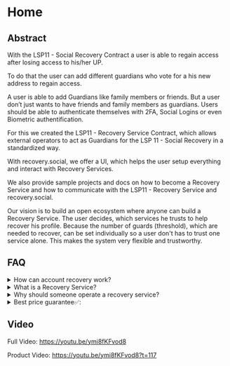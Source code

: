 # Home

## Abstract

With the LSP11 - Social Recovery Contract a user is able to regain access after losing access to his/her UP.

To do that the user can add different guardians who vote for a his new address to regain access.

A user is able to add Guardians like family members or friends.
But a user don’t just wants to have friends and family members as guardians.
Users should be able to authenticate themselves with 2FA, Social Logins or even Biometric authentification.

For this we created the LSP11 - Recovery Service Contract, which allows external operators to act as Guardians for the LSP 11 - Social Recovery in a standardized way.

With recovery.social, we offer a UI, which helps the user setup everything and interact with Recovery Services.

We also provide sample projects and docs on how to become a Recovery Service and how to communicate with the LSP11 - Recovery Service and recovery.social.

Our vision is to build an open ecosystem where anyone can build a Recovery Service. The user decides, which services he trusts to help recover his profile.
Because the number of guards (threshold), which are needed to recover, can be set individually so a user don't has to trust one service alone. This makes the system very flexible and trustworthy.

## FAQ

<details>
<summary>How can account recovery work?</summary>

If you setup your own social recovery contract (LSP11),
you add several guardians to it.
If you lose access to your 🆙,those guardians can vote for your new address.
If a threshold of votes is met, you can regain access to your 🆙🎉.

</details>
<details>
<summary>What is a Recovery Service?</summary>

A recovery service is basically a service that verifies the users Identity when setting it up (which method is up to the recovery service), and stores this information safely.
A recovery service always has to follow the standard.
If the user reaches back to the recovery service, because he lost access to his 🆙. The recovery service will identify the user and will vote for his new address.
A user always has to decide which recovery service, friends and family members he trusts and adds as guardians 🛡️.

</details>
<details>
<summary>Why should someone operate a recovery service?</summary>

In the standard, a recovery service can define a price the user has to pay, if he wants the recovery service to vote after the user got verified.
Another option could be a monthly subscription model the user pays to the service.

</details>
<details>
<summary>Best price guarantee✅:</summary>

If the user adds the recovery service as a guardian the current price gets saved.
Therefore if the recovery service changes prices afterwards, the user don't has to worry.

If the recovery service reduces the price, the user will pay the reduced amount.

</details>

## Video

Full Video: https://youtu.be/ymi8fKFvod8

Product Video: https://youtu.be/ymi8fKFvod8?t=117
